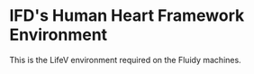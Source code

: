 # IFD's Human Heart Framework Environment

This is the LifeV environment required on the Fluidy machines. 
